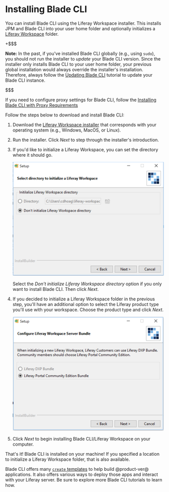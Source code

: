 # Installing Blade CLI [](id=installing-blade-cli)

You can install Blade CLI using the Liferay Workspace installer. This installs
JPM and Blade CLI into your user home folder and optionally initializes a
[Liferay Workspace](/develop/tutorials/-/knowledge_base/7-0/liferay-workspace)
folder.

+$$$

**Note:** In the past, if you've installed Blade CLI globally (e.g., using
`sudo`), you should not run the installer to *update* your Blade CLI version.
Since the installer only installs Blade CLI to your user home folder, your
previous global installation would always override the installer's installation.
Therefore, always follow the
[Updating Blade CLI](/develop/tutorials/-/knowledge_base/7-0/updating-blade-cli)
tutorial to update your Blade CLI instance.

$$$

If you need to configure proxy settings for Blade CLI, follow the
[Installing Blade CLI with Proxy Requirements](/develop/tutorials/-/knowledge_base/7-0/setting-blade-cli-proxy-requirments)

Follow the steps below to download and install Blade CLI:

1.  Download the
    [Liferay Workspace installer](https://sourceforge.net/projects/lportal/files/Liferay%20Workspace)
    that corresponds with your operating system (e.g., Windows, MacOS, or
    Linux).

2.  Run the installer. Click *Next* to step through the installer's
    introduction.

3.  If you'd like to initialize a Liferay Workspace, you can set the directory
    where it should go. 

    ![Figure 1: Determine where your Liferay Workspace should reside, if you want one.](../../../images/blade-installer-workspace-init.png)

    Select the *Don't initialize Liferay Workspace directory* option if you only
    want to install Blade CLI. Then click *Next*.

4.  If you decided to initialize a Liferay Workspace folder in the previous
    step, you'll have an additional option to select the Liferay product type
    you'll use with your workspace. Choose the product type and click *Next*.

    ![Figure 2: Select the product version you'll use with your Liferay Workspace.](../../../images/installer-workspace-type.png)

5.  Click *Next* to begin installing Blade CLI/Liferay Workspace on your
    computer.

That's it! Blade CLI is installed on your machine! If you specified a location
to initialize a Liferay Workspace folder, that is also available.

Blade CLI offers many
[`create` templates](/develop/reference/-/knowledge_base/7-0/project-templates)
to help build @product-ver@ applications. It also offers various ways to deploy
those apps and interact with your Liferay server. Be sure to explore more Blade
CLI tutorials to learn how.
